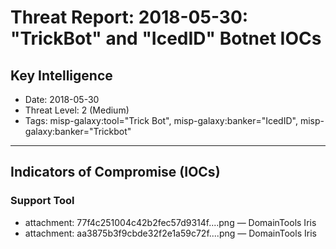 # Threat Report: 2018-05-30: "TrickBot" and "IcedID" Botnet IOCs


## Key Intelligence
* Date: 2018-05-30
* Threat Level: 2 (Medium)
* Tags: misp-galaxy:tool="Trick Bot", misp-galaxy:banker="IcedID", misp-galaxy:banker="Trickbot"

---

## Indicators of Compromise (IOCs)
### Support Tool
* attachment: 77f4c251004c42b2fec57d9314f....png — DomainTools Iris
* attachment: aa3875b3f9cbde32f2e1a59c72f....png — DomainTools Iris
